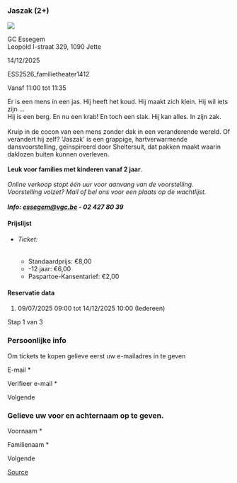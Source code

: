 ### Jaszak (2+)

![](https://s3-eu-west-1.amazonaws.com/os-kwdo/prod/vgc/images/activity/686e8964e80fa_Jaszak_-_Simone_de_Jong_Company_©_Kamerich_&_Budwilowitz_1_kleiner.jpg)

GC Essegem  
Leopold I-straat 329, 1090 Jette

14/12/2025

ESS2526_familietheater1412

Vanaf 11:00 tot 11:35

Er is een mens in een jas. Hij heeft het koud. Hij maakt zich klein. Hij wil iets zijn ...  
Hij is een berg. En nu een krab! En toch een slak. Hij kan alles. In zijn zak.  
<br/>Kruip in de cocon van een mens zonder dak in een veranderende wereld. Of verandert hij zelf? 'Jaszak' is een grappige, hartverwarmende dansvoorstelling, geïnspireerd door Sheltersuit, dat pakken maakt waarin daklozen buiten kunnen overleven.  
<br/>**Leuk voor families met kinderen vanaf 2 jaar**.  
<br/>*Online verkoop stopt één uur voor aanvang van de voorstelling.  
Voorstelling volzet? Mail of bel ons voor een plaats op de wachtlijst.  
<br/>**Info: [essegem@vgc.be](mailto:essegem@vgc.be) - 02 427 80 39***  

#### Prijslijst

* ###### Ticket:
    
    * Standaardprijs: €8,00
    * \-12 jaar: €6,00
    * Paspartoe-Kansentarief: €2,00

  

#### Reservatie data

1.  09/07/2025 09:00 tot 14/12/2025 10:00 (Iedereen)

Stap 1 van 3

 

### Persoonlijke info

Om tickets te kopen gelieve eerst uw e-mailadres in te geven

  

E-mail \* 

Verifieer e-mail \* 

Volgende

### Gelieve uw voor en achternaam op te geven.

Voornaam \* 

Familienaam \* 

Volgende

[Source](https://tickets.vgc.be/ticketingActivity/subscribe/ESS2526_familietheater1412)